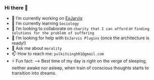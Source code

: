 ### Hi there 👋

- 🔭 I’m currently working on [ExJarvis](https://github.com/ExJarvis/ExJarvis)
- 🌱 I’m currently learning `Sociology`
- 👯 I’m looking to collaborate on `charity that I can afford` or `finding solutions for the problem of suffering`
- 🤔 I’m looking for help with `ExJarvis Plugins` (once the architecture is ready!)
- 💬 Ask me about `morality`
- 📫 How to reach me: `pulkitsingh01@gmail.com`
- ⚡ Fun fact: 
--> Best time of my day is right on the verge of sleeping, neither awake nor asleep,
    when train of conscious thoughts starts to transition into dreams.
